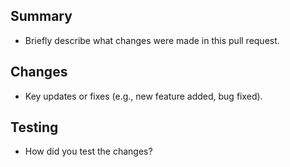 ## Summary
- Briefly describe what changes were made in this pull request.

## Changes
- Key updates or fixes (e.g., new feature added, bug fixed).

## Testing
- How did you test the changes?